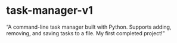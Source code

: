 # task-manager-v1
“A command-line task manager built with Python. Supports adding, removing, and saving tasks to a file. My first completed project!”
